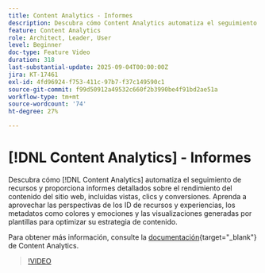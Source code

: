 ```yaml
---
title: Content Analytics - Informes
description: Descubra cómo Content Analytics automatiza el seguimiento de recursos y proporciona informes detallados sobre el rendimiento del contenido del sitio web, incluidas vistas, clics y conversiones.
feature: Content Analytics
role: Architect, Leader, User
level: Beginner
doc-type: Feature Video
duration: 318
last-substantial-update: 2025-09-04T00:00:00Z
jira: KT-17461
exl-id: 4fd96924-f753-411c-97b7-f37c149590c1
source-git-commit: f99d50912a49532c660f2b3990be4f91bd2ae51a
workflow-type: tm+mt
source-wordcount: '74'
ht-degree: 27%

---
```


# [!DNL Content Analytics] - Informes

Descubra cómo [!DNL Content Analytics] automatiza el seguimiento de recursos y proporciona informes detallados sobre el rendimiento del contenido del sitio web, incluidas vistas, clics y conversiones. Aprenda a aprovechar las perspectivas de los ID de recursos y experiencias, los metadatos como colores y emociones y las visualizaciones generadas por plantillas para optimizar su estrategia de contenido.

Para obtener más información, consulte la [documentación](https://experienceleague.adobe.com/es/docs/analytics-platform/using/content-analytics/report/report){target="_blank"} de Content Analytics.

>[!VIDEO](https://video.tv.adobe.com/v/3473037/?learn=on&enablevpops)
